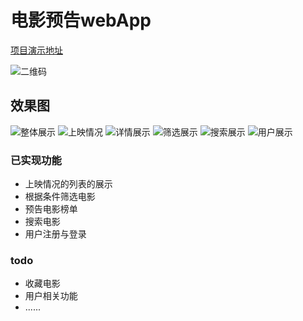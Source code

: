 # 电影预告webApp

[项目演示地址](http://movie.kyriel.cn)

![二维码](https://github.com/lhz960904/movie-trailer/blob/master/images/qrcode.png?raw=true)

## 效果图
![整体展示](https://github.com/lhz960904/movie-trailer/blob/master/images/zhanshi.gif?raw=true)
![上映情况](https://github.com/lhz960904/movie-trailer/blob/master/images/shangying.gif?raw=true)
![详情展示](https://github.com/lhz960904/movie-trailer/blob/master/images/xiangqing.gif?raw=true)
![筛选展示](https://github.com/lhz960904/movie-trailer/blob/master/images/shaixuan.gif?raw=true)
![搜索展示](https://github.com/lhz960904/movie-trailer/blob/master/images/search.gif?raw=true)
![用户展示](https://github.com/lhz960904/movie-trailer/blob/master/images/user.gif?raw=true)


### 已实现功能
- 上映情况的列表的展示
- 根据条件筛选电影
- 预告电影榜单
- 搜索电影
- 用户注册与登录

### todo
- 收藏电影
- 用户相关功能
- ......
